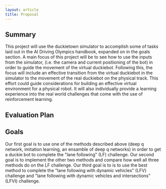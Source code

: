 ```yaml
---
layout: article
title: Proposal
---
```


## Summary

This project will use the duckietown simulator to accomplish some of tasks laid out in the AI Driving Olympics handbook, expanded on in the goals section. A main focus of this project will be to see how to use the inputs from the simulator, (i.e. the camera and current positioning of the bot) in order to guide the movement of the virtual duckiebot. Following this, the focus will include an effective transition from the virtual duckiebot in the simulator to the movement of the real duckiebot on the physical track. This effort could guide considerations for building an effective virtual environment for a physical robot. It will also individually provide a learning experience into the real world challenges that come with the use of reinforcement learning. 

## Evaluation Plan

## Goals
Our first goal is to use one of the methods described above (deep q network, imitation learning, an ensamble of deep q networks) in order to get a duckie bot to complete the "lane following" (LF) challenge. Our second goal is to implement the other two methods and compare how well all three methods do on the LF challenge. Our third goal is to is to use the best method to complete the "lane following with dynamic vehicles" (LFV) challenge and "lane following with dynamic vehicles and intersections" (LFVI) challenge.
